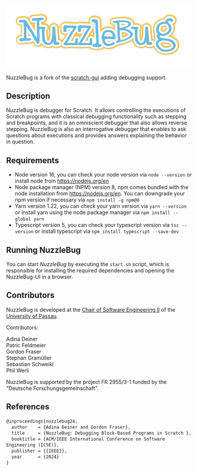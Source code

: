 ![NuzzleBug Logo](logos/nuzzlebug-logo.png)

NuzzleBug is a fork of the [scratch-gui](https://github.com/scratchfoundation/scratch-gui) adding debugging support.


## Description

NuzzleBug is debugger for Scratch. It allows controlling the executions of Scratch programs with classical debugging functionality such as stepping and breakpoints, and it is an omniscient debugger that also allows reverse stepping. NuzzleBug is also an interrogative debugger that enables to ask questions about executions and provides answers explaining the behavior in question.


## Requirements

- Node version 16, you can check your node version via `node --version` or install node from https://nodejs.org/en
- Node package manager (NPM) version 8, npm comes bundled with the node installation from https://nodejs.org/en. You can downgrade your npm version if necessary via `npm install -g npm@8`
- Yarn version 1.22, you can check your yarn version via `yarn --version` or install yarn using the node package manager
via `npm install --global yarn`
- Typescript version 5, you can check your typescript version via `tsc --version` or install typescript via `npm install typescript --save-dev`

## Running NuzzleBug

You can start *NuzzleBug* by executing the `start.sh` script, which is responsible for installing the required dependencies and opening the NuzzleBug-UI in a browser.


## Contributors

NuzzleBug is developed at the
[Chair of Software Engineering II](https://www.fim.uni-passau.de/lehrstuhl-fuer-software-engineering-ii/) of  the [University of Passau](https://www.uni-passau.de).

Contributors:

Adina Deiner\
Patric Feldmeier\
Gordon Fraser\
Stephan Gramüller\
Sebastian Schweikl\
Phil Werli


NuzzleBug is supported by the project FR 2955/3-1 funded by the
"Deutsche Forschungsgemeinschaft".


## References

```
@inproceedings{nuzzlebug24,
  author    = {Adina Deiner and Gordon Fraser},
  title     = {NuzzleBug: Debugging Block-Based Programs in Scratch },
  booktitle = {ACM/IEEE International Conference on Software Engineering (ICSE)},
  publisher = {{IEEE}},
  year      = {2024}
}
```

